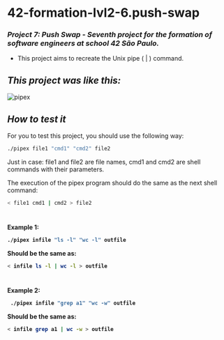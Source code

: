 # 42-formation-lvl2-6.push-swap

### _Project 7: Push Swap - Seventh project for the formation of software engineers at school 42 São Paulo._

- This project aims to recreate the Unix pipe ( | ) command.

## _This project was like this:_

![pipex](https://user-images.githubusercontent.com/83036509/154865901-1208e1a5-4b7a-4e8c-aba1-f49e4a5d2133.gif)

## _How to test it_

For you to test this project, you should use the following way:

```bash
./pipex file1 "cmd1" "cmd2" file2
```
Just in case: file1 and file2 are file names, cmd1 and cmd2 are shell commands with their parameters.

The execution of the pipex program should do the same as the next shell command:

```bash
< file1 cmd1 | cmd2 > file2
```

<h1></h1>

<b>Example 1:<b>
```bash
./pipex infile "ls -l" "wc -l" outfile
```
<b>Should be the same as:<b>
```bash
< infile ls -l | wc -l > outfile
```

<h1></h1>

<b>Example 2:<b>
```bash
 ./pipex infile "grep a1" "wc -w" outfile
```
<b>Should be the same as:<b>
```bash
< infile grep a1 | wc -w > outfile
```

<!--
## _How i did (mandatory)_

-   []()
-   []()
-   []()
-   []()
-->
